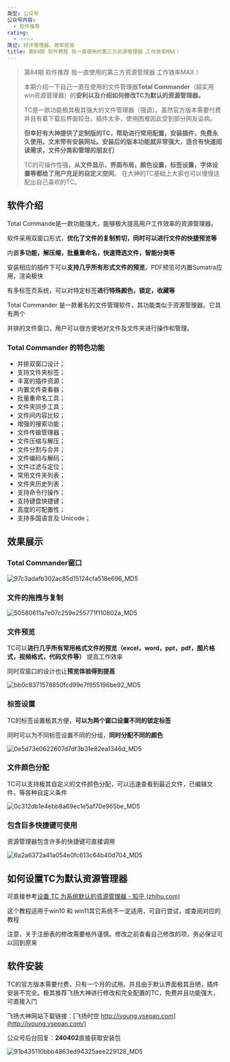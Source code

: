 ```yaml
---
类型: 公众号
公众号内容:
  - 软件推荐
rating:
  - ⭐⭐⭐⭐
简记: 好评管理器，效率提高
title: 第84期 软件教程 我一直使用的第三方资源管理器 工作效率MAX！
---
```


> 第84期 软件推荐 我一直使用的第三方资源管理器 工作效率MAX！
>  
> 本期介绍一下自己一直在使用的文件管理器**Total Commander**（超实用win资源管理器）的**安利以及介绍如何修改TC为默认的资源管理器。**
> 
> TC是一款功能极其极其强大的文件管理器（强调）。虽然官方版本需要付费并且有着下载后界面较丑，插件太多，使用困难因此受到部分网友诟病。
> 
> **但幸好有大神提供了定制版的TC，帮助进行常用配置，安装插件，免费永久使用。文末带有安装网址。安装后的版本功能就非常强大，适合有快速阅读需求，文件分类和管理的朋友们**
> 
> TC的可操作性强，**从文件显示，界面布局，颜色设置，标签设置，字体设置等都给了用户充足的自定义空间**。 在大神的TC基础上大家也可以慢慢适配出自己喜欢的TC。

## 软件介绍

Total Commande是一款功能强大，能够极大提高用户工作效率的资源管理器。

软件采用双窗口形式，**优化了文件的复制剪切，同时可以进行文件的快捷预览等**

内置**多功能，解压缩，批量重命名，快速筛选文件，智能分类等**

安装相应的插件下可以**支持几乎所有形式文件的预览**，PDF预览可内置Sumatra应用，渲染极快

有多标签页系统，可以对特定标签**进行特殊颜色，锁定，收藏等**

 Total Commander 是一款著名的文件管理软件，其功能类似于资源管理器。它具有两个

并排的文件窗口，用户可以很方便地对文件及文件夹进行操作和管理。

### Total Commander 的特色功能

- 并排双窗口设计；              
- 支持文件夹标签；              
- 丰富的插件资源；
- 内置文件查看器；              
- 批量重命名工具；             
- 文件夹同步工具；
- 文件间内容比较；              
- 增强的搜索功能；              
- 文件传输管理器；
- 文件压缩与解压；             
- 文件分割与合并；             
- 文件编码与解码；
- 文件过滤与定位；              
- 常用文件夹列表；              
- 文件夹历史列表；
- 支持命令行操作；              
- 支持键盘快捷键；              
- 高度的可配置性；
- 支持多国语言及 Unicode；

## 效果展示

### Total Commander窗口

![97c3adafb302ac85d15124cfa518e696_MD5](https://pic-go-42.oss-cn-guangzhou.aliyuncs.com/img/202405242116580.png)

### 文件的拖拽与复制

![50580611a7e07c259e255771f110802a_MD5](https://pic-go-42.oss-cn-guangzhou.aliyuncs.com/img/202405242116581.gif)

### 文件预览

TC可以**进行几乎所有常用格式文件的预览（excel，word，ppt，pdf，图片格式，视频格式，代码文件等）** 提高工作效率

同时双窗口的设计也让**预览体验得到提高**

![bb0c8371578850fcd99e7f955196be92_MD5](https://pic-go-42.oss-cn-guangzhou.aliyuncs.com/img/202405242116582.png)

### 标签设置

TC的标签设置极其方便，**可以为两个窗口设置不同的锁定标签**

同时可以为不同标签设置不同的分组，**同时分配不同的颜色**

![0e5d73e0622607d7df3b31e82ea1346d_MD5](https://pic-go-42.oss-cn-guangzhou.aliyuncs.com/img/202405242116583.png)

### 文件颜色分配

TC可以支持极其自定义的文件颜色分配，可以迅速查看到最近文件，已编辑文件，等各种自定义条件

![0c312db1e4ebb8a69ec1e5af70e965be_MD5](https://pic-go-42.oss-cn-guangzhou.aliyuncs.com/img/202405242116584.png)

### 包含巨多快捷键可使用

资源管理器包含许多的快捷键可直接调用

![6a2a6372a41a054e0fc613c64b40d704_MD5](https://pic-go-42.oss-cn-guangzhou.aliyuncs.com/img/202405242116585.png)

## 如何设置TC为默认资源管理器

可直接参考[设置 TC 为系统默认的资源管理器 - 知乎 (zhihu.com)](https://zhuanlan.zhihu.com/p/79046588)

这个教程适用于win10 和 win11其它系统不一定适用，可自行尝试，或查阅对应的教程

注意，关于注册表的修改需要格外谨慎。修改之前查看自己修改的项，务必保证可以回到原来

## 软件安装

TC的官方版本需要付费，只有一个月的试用。并且由于默认界面极其丑陋，插件安装不完全。极其推荐飞扬大神进行修改和完全配置的TC，免费并且功能强大，可直接入门

飞扬大神网站下载链接：[飞扬时空 http://iyoung.ysepan.com](http://iyoung.ysepan.com/)

公众号后台回复：**240402**直接获取安装包

![91b435110bbb4863ed94325aee229128_MD5](https://pic-go-42.oss-cn-guangzhou.aliyuncs.com/img/202405242116586.png)
